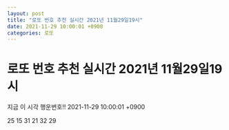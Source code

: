 ```yaml
---
layout: post
title: "로또 번호 추천 실시간 2021년 11월29일19시"
date: 2021-11-29 10:00:01 +0900
categories: 로또
---
```


# 로또 번호 추천 실시간 2021년 11월29일19시

지금 이 시각 행운번호!! 2021-11-29 10:00:01 +0900

 25  15  31  21  32  29 

